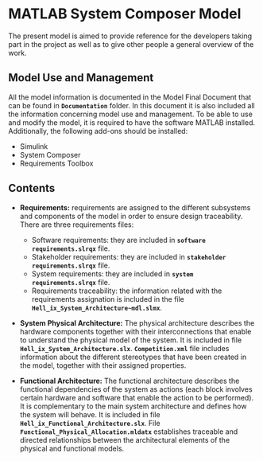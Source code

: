 # MATLAB System Composer Model
The present model is aimed to provide reference for the developers taking part in the project as well as to give other people a general overview of the work. 

## Model Use and Management
All the model information is documented in the Model Final Document that can be found in <strong><code>Documentation</code></strong> folder. In this document it is also included all the information concerning model use and management. To be able to use and modify the model, it is required to have the software MATLAB installed. Additionally, the following add-ons should be installed:
- Simulink
- System Composer
- Requirements Toolbox

## Contents

- **Requirements:** requirements are assigned to the different subsystems and components of the model in order to ensure design traceability. There are three requirements files:

  - Software requirements: they are included in <strong><code>software requirements.slrqx</code></strong> file.
  - Stakeholder requirements: they are included in <strong><code>stakeholder requirements.slrqx</code></strong> file.
  - System requirements: they are included in <strong><code>system requirements.slrqx</code></strong> file.
  - Requirements traceability: the information related with the requirements assignation is included in the file <strong><code>Hell_ix_System_Architecture~mdl.slmx</code></strong>.

- **System Physical Architecture:** The physical architecture describes the hardware components together with their interconnections that enable to understand the physical model of the system. It is included in file <strong><code>Hell_ix_System_Architecture.slx</code></strong>. <strong><code>Competition.xml</code></strong> file includes information about the different stereotypes that have been created in the model, together with their assigned properties.

- **Functional Architecture:** The functional architecture describes the functional dependencies of the system as actions (each block involves certain hardware and software that enable the action to be performed). It is complementary to the main system architecture and defines how the system will behave. It is included in file <strong><code>Hell_ix_Functional_Architecture.slx</code></strong>. File <strong><code>Functional_Physical_Allocation.mldatx</code></strong> establishes traceable and directed relationships between the architectural elements of the physical and functional models.

